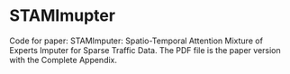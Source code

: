 # STAMImupter
Code for paper: STAMImputer: Spatio-Temporal Attention Mixture of Experts Imputer for Sparse Traffic Data.
The PDF file is the paper version with the Complete Appendix.
